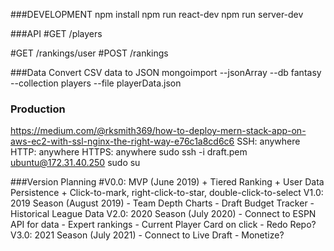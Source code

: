 ###DEVELOPMENT
npm install
npm run react-dev
npm run server-dev

###API
#GET
/players

#GET
/rankings/user
#POST
/rankings

###Data
Convert CSV data to JSON
mongoimport --jsonArray --db fantasy --collection players --file playerData.json

### Production
https://medium.com/@rksmith369/how-to-deploy-mern-stack-app-on-aws-ec2-with-ssl-nginx-the-right-way-e76c1a8cd6c6
SSH: anywhere
HTTP: anywhere
HTTPS: anywhere
sudo ssh -i draft.pem ubuntu@172.31.40.250
sudo su

###Version Planning
 #V0.0: MVP (June 2019)
    + Tiered Ranking 
    + User Data Persistence
    + Click-to-mark, right-click-to-star, double-click-to-select
 V1.0: 2019 Season (August 2019)
    - Team Depth Charts
    - Draft Budget Tracker
    - Historical League Data
 V2.0: 2020 Season (July 2020) 
    - Connect to ESPN API for data
    - Expert rankings
    - Current Player Card on click
    - Redo Repo?
 V3.0: 2021 Season (July 2021)
    - Connect to Live Draft
    - Monetize?